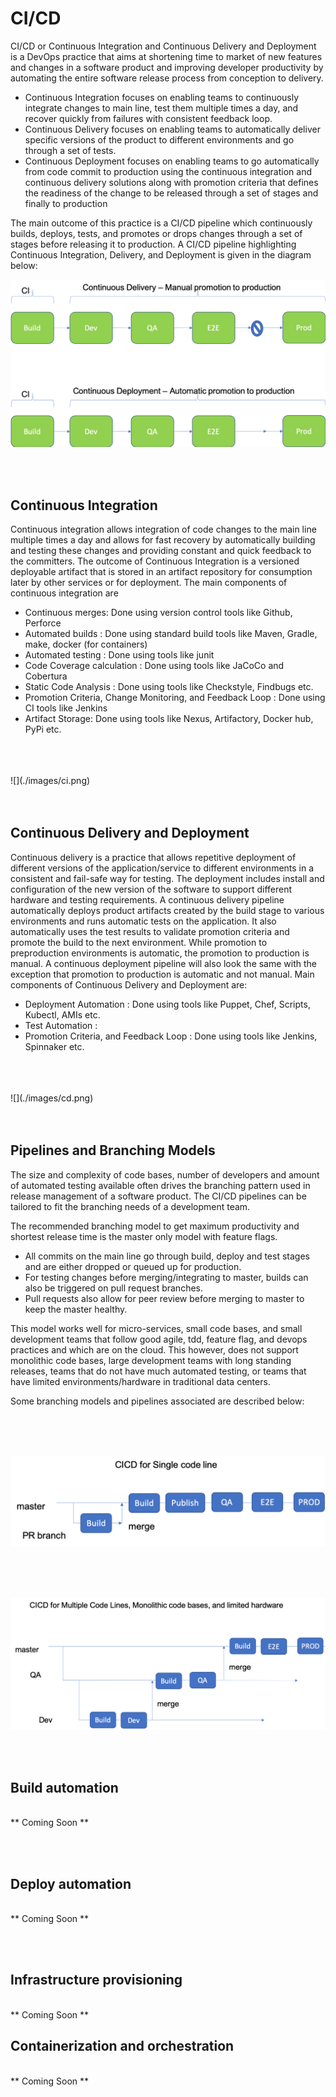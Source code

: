 # CI/CD

CI/CD or Continuous Integration and Continuous Delivery and Deployment is a DevOps practice that aims at shortening time to market of new features and changes in a software product and improving developer productivity by automating the entire software release process from conception to delivery.

* Continuous Integration focuses on enabling teams to continuously integrate changes to main line, test them multiple times a day, and recover quickly from failures with consistent feedback loop.
* Continuous Delivery focuses on enabling teams to automatically deliver specific versions of the product to different environments and go through a set of tests.
* Continuous Deployment focuses on enabling teams to go automatically from code commit to production using the continuous integration and continuous delivery solutions along with promotion criteria that defines the readiness of the change to be released through a set of stages and finally to production

The main outcome of this practice is a CI/CD pipeline which continuously builds, deploys, tests, and promotes or drops changes through a set of stages before releasing it to production. A CI/CD pipeline highlighting Continuous Integration, Delivery, and Deployment is given in the diagram below:



![](./images/cicd.png)

</br>
</br>

## Continuous Integration

Continuous integration allows integration of code changes to the main line multiple times a day and allows for fast recovery by automatically building and testing these changes and providing constant and quick feedback to the committers. The outcome of Continuous Integration is a versioned deployable artifact that is stored in an artifact repository for consumption later by other services or for deployment. The main components of continuous integration are

* Continuous merges: Done using version control tools like Github, Perforce
* Automated builds : Done using standard build tools like Maven, Gradle, make, docker (for containers)
* Automated testing : Done using tools like junit
* Code Coverage calculation : Done using tools like JaCoCo and Cobertura
* Static Code Analysis : Done using tools like Checkstyle, Findbugs etc.
* Promotion Criteria, Change Monitoring, and Feedback Loop : Done using CI tools like Jenkins
* Artifact Storage: Done using tools like Nexus, Artifactory, Docker hub, PyPi etc.
</br>
</br>
</br>
![](./images/ci.png)
</br>
</br>
</br>


## Continuous Delivery and Deployment

Continuous delivery is a practice that allows repetitive deployment of different versions of the application/service to different environments in a consistent and fail-safe way for testing. The deployment includes install and configuration of the new version of the software to support different hardware and testing requirements. A continuous delivery pipeline automatically deploys product artifacts created by the build stage to various environments and runs automatic tests on the application. It also automatically uses the test results to validate promotion criteria and promote the build to the next environment. While promotion to preproduction environments is automatic, the promotion to production is manual. A continuous deployment pipeline will also look the same with the exception that promotion to production is automatic and not manual. Main components of Continuous Delivery and Deployment are:

* Deployment Automation : Done using tools like Puppet, Chef, Scripts, Kubectl, AMIs etc.
* Test Automation :  
* Promotion Criteria, and Feedback Loop : Done using tools like Jenkins, Spinnaker etc.

</br>
</br>
</br>
![](./images/cd.png)
</br>
</br>
</br>


## Pipelines and Branching Models

 The size and complexity of code bases, number of developers and amount of automated testing available often drives the branching pattern used in release management of a software product. The CI/CD pipelines can be tailored to fit the branching needs of a development team.

 The recommended branching model to get maximum productivity and shortest release time is the master only model with feature flags.

 * All commits on the main line go through build, deploy and test stages and are either dropped or queued up for production.
 * For testing changes before merging/integrating to master, builds can also be triggered on pull request branches.
 * Pull requests also allow for peer review before merging to master to keep the master healthy.

 This model works well for micro-services, small code bases, and small development teams that follow good agile, tdd, feature flag, and devops practices and which are on the cloud. This however, does not support monolithic code bases, large development teams with long standing releases, teams that do not have much automated testing, or teams that have limited environments/hardware in traditional data centers.

 Some branching models and pipelines associated are described below:

 </br>
 </br>
 </br>

 ![](./images/singlecodeline.png)

 </br>
 </br>
 </br>

![](./images/multicodeline.png)

</br></br>

## Build automation
</br>
** Coming Soon **
</br>

</br></br>
## Deploy automation
</br>
** Coming Soon **
</br>

</br></br>

## Infrastructure provisioning
</br>
** Coming Soon **
</br>

## Containerization and orchestration

</br>
** Coming Soon **
</br>
